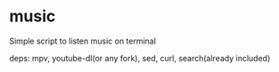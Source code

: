 # music
Simple script to listen music on terminal

deps: mpv, youtube-dl(or any fork), sed, curl, search(already included)
